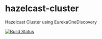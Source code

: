 # hazelcast-cluster
Hazelcast Cluster using EurekaOneDiscovery 

[![Build Status](http://34.68.205.106/jenkins/buildStatus/icon?job=hazelcast-cluster-master-build)](http://34.68.205.106/jenkins/job/hazelcast-cluster-master-build/)
